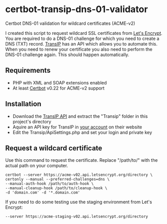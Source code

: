 # certbot-transip-dns-01-validator
Certbot DNS-01 validation for wildcard certificates (ACME-v2)

I created this script to request wildcard SSL certificates from [Let's Encrypt][1]. You are required to do a DNS-01 
challenge for which you need to create a DNS (TXT) record. [TransIP][3] has an API which allows you to automate this. 
When you need to renew your certificate you also need to perform the DNS-01 challenge again. This should happen automatically.

Requirements
------------
* PHP with XML and SOAP extensions enabled
* At least [Certbot][2] v0.22 for ACME-v2 support

Installation
------------

* Download the [TransIP API][3] and extract the "Transip" folder in this project's directory
* Aquire an API key for TransIP in [your account][4] on their website
* Edit the Transip/ApiSettings.php and set your login and private key

Request a wildcard certificate
------------

Use this command to request the certificate. Replace "/path/to/" with the actual path on your computer.
```
certbot --server https://acme-v02.api.letsencrypt.org/directory \
certonly --manual --preferred-challenges=dns \
--manual-auth-hook /path/to/auth-hook \
--manual-cleanup-hook /path/to/cleanup-hook \
-d 'domain.com' -d '*.domain.com'
```

If you need to do some testing use the staging environment from Let's Encrypt:
```
--server https://acme-staging-v02.api.letsencrypt.org/directory
```

[1]: https://letsencrypt.org/
[2]: https://certbot.eff.org/
[3]: https://www.transip.nl/transip/api/
[4]: https://www.transip.nl/cp/account/api/

